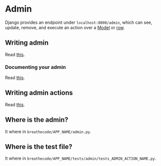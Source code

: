 # Admin

Django provides an endpoint under `localhost:8000/admin`, which can see, update, remove, and execute an action over a [Model](./models.md) or [row](<https://en.wikipedia.org/wiki/Row_(database)>).

## Writing admin

Read [this](https://docs.djangoproject.com/en/5.0/ref/contrib/admin/).

### Documenting your admin

Read [this](https://docs.djangoproject.com/en/5.0/ref/contrib/admin/admindocs/).

## Writing admin actions

Read [this](https://docs.djangoproject.com/en/5.0/ref/contrib/admin/actions/).

## Where is the admin?

It where in `breathecode/APP_NAME/admin.py`.

## Where is the test file?

It where in `breathecode/APP_NAME/tests/admin/tests_ADMIN_ACTION_NAME.py`.
